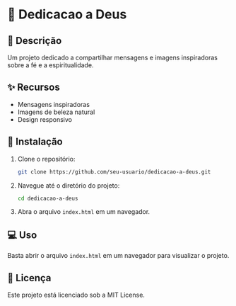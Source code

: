 # 🌟 Dedicacao a Deus

## 📖 Descrição
Um projeto dedicado a compartilhar mensagens e imagens inspiradoras sobre a fé e a espiritualidade.

## ✨ Recursos
- Mensagens inspiradoras
- Imagens de beleza natural
- Design responsivo

## 🚀 Instalação
1. Clone o repositório:
   ```bash
   git clone https://github.com/seu-usuario/dedicacao-a-deus.git
   ```
2. Navegue até o diretório do projeto:
   ```bash
   cd dedicacao-a-deus
   ```
3. Abra o arquivo `index.html` em um navegador.

## 💻 Uso
Basta abrir o arquivo `index.html` em um navegador para visualizar o projeto.

## 📄 Licença
Este projeto está licenciado sob a MIT License.
